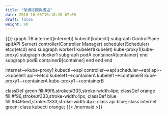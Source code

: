 ```yaml
---
title: "架構綜觀與概述"
date: 2018-10-03T10:18:20-07:00
draft: false
weight: 90
---
```


{{<mermaid>}}
graph TB
internet((internet))
kubectl{kubectl}
  subgraph ControlPlane
    api(API Server)
    controller(Controller Manager)
    scheduler(Scheduler)
    etcd(etcd)
  end
    subgraph worker1
      kubelet1(kubelet)
      kube-proxy1(kube-proxy)
      subgraph docker1
        subgraph podA
          containerA[container]
        end
        subgraph podB
          containerB[container]
        end
      end
    end

  internet-->kube-proxy1
  kubectl-->api
  controller-->api
  scheduler-->api
  api-->kubelet1
  api-->etcd
  kubelet1-->containerA
  kubelet1-->containerB
  kube-proxy1-->containerA
  kube-proxy1-->containerB

  classDef green fill:#9f6,stroke:#333,stroke-width:4px;
  classDef orange fill:#f96,stroke:#333,stroke-width:4px;
  classDef blue fill:#6495ed,stroke:#333,stroke-width:4px;
  class api blue;
  class internet green;
  class kubectl orange;
{{< /mermaid >}}
